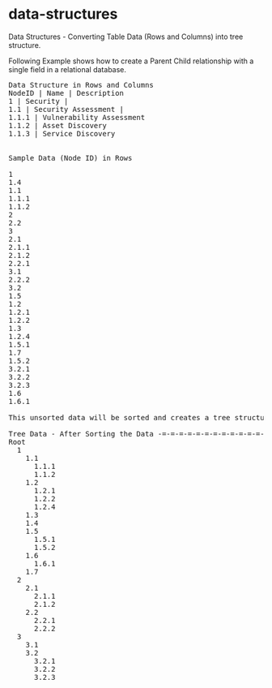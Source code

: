 # data-structures
Data Structures - Converting Table Data (Rows and Columns) into tree structure.

Following Example shows how to create a Parent Child relationship with a single field in a relational database.

<pre>
Data Structure in Rows and Columns
NodeID | Name | Description
1 | Security | 
1.1 | Security Assessment | 
1.1.1 | Vulnerability Assessment
1.1.2 | Asset Discovery
1.1.3 | Service Discovery


Sample Data (Node ID) in Rows

1
1.4
1.1
1.1.1
1.1.2
2
2.2
3
2.1
2.1.1
2.1.2
2.2.1
3.1
2.2.2
3.2
1.5
1.2
1.2.1
1.2.2
1.3
1.2.4
1.5.1
1.7
1.5.2
3.2.1
3.2.2
3.2.3
1.6
1.6.1

This unsorted data will be sorted and creates a tree structure. Ideally when you fetch the data from the Database you can get the data sorted based on Node ID.

Tree Data - After Sorting the Data -=-=-=-=-=-=-=-=-=-=-=-=-
Root
  1
    1.1
      1.1.1
      1.1.2
    1.2
      1.2.1
      1.2.2
      1.2.4
    1.3
    1.4
    1.5
      1.5.1
      1.5.2
    1.6
      1.6.1
    1.7
  2
    2.1
      2.1.1
      2.1.2
    2.2
      2.2.1
      2.2.2
  3
    3.1
    3.2
      3.2.1
      3.2.2
      3.2.3
      
</pre>
